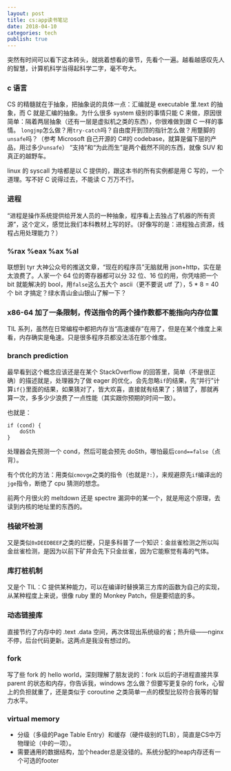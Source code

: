 ```yaml
---
layout: post
title: cs:app读书笔记
date: 2018-04-10
categories: tech
publish: true
---
```


突然有时间可以看下这本砖头，就挑着想看的章节，先看个一遍。越看越感叹先人的智慧，计算机科学当得起科学二字，毫不夸大。

### c 语言

CS 的精髓就在于抽象，把抽象说的具体一点：汇编就是 executable 里.text 的抽象，而 C 就是汇编的抽象。为什么很多 system 级别的事情只能 C 来做，原因很简单：隔着两层抽象（还有一层是虚拟机之类的东西），你很难做到跟 C 一样的事情。
`longjmp`怎么做？用`try-catch`吗？自由度开到顶的指针怎么做？用蹩脚的`unsafe`吗？（参考 Microsoft 自己开源的 C#的 codebase，就算是偏下层的产品，用过多少`unsafe`）
“支持”和“为此而生”是两个截然不同的东西，就像 SUV 和真正的越野车。

linux 的 syscall 为啥都是以 C 提供的，跟这本书的所有实例都是用 C 写的，一个道理。写不好 C 说得过去，不能读 C 万万不行。

### 进程

“进程是操作系统提供给开发人员的一种抽象，程序看上去独占了机器的所有资源”，这个定义，感觉比我们本科教材上写的好。（好像写的是：进程独占资源，线程占用处理能力？）

### %rax %eax %ax %al

联想到 tyr 大神公众号的推送文章，“现在的程序员”无脑就用 json+http，实在是太浪费了。人家一个 64 位的寄存器都可以分 32 位、16 位的用，你凭啥把一个 bit 就能解决的 bool，用`false`这么五大个 ascii（更不要说 utf 了），5 \* 8 = 40 个 bit 才搞定？绿水青山金山银山了解一下？

### x86-64 加了一条限制，传送指令的两个操作数都不能指向内存位置

TIL 系列，虽然在日常编程中都把内存当“高速缓存”在用了，但是在某个维度上来看，内存确实是龟速。只是很多程序员都没法活在那个维度。

### branch prediction

最早看到这个概念应该还是在某个 StackOverflow 的回答里，简单（不是很正确）的描述就是，处理器为了做 eager 的优化，会先忽略`if`的结果，先“并行”计算`if{}`里面的结果，如果猜对了，皆大欢喜，直接就有结果了；猜错了，那就再算一次，多多少少浪费了一点性能（其实跟你预期的时间一致）。

也就是：

```
if (cond) {
	doSth
}
```

处理器会先预测一个 cond，然后可能会预先 doSth，哪怕最后`cond==false`（点背）。

有个优化的方法：用类似`cmovge`之类的指令（也就是`?:`），来规避原先`if`编译出的`jge`指令，断绝了 cpu 猜测的想念。

前两个月很火的 meltdown 还是 spectre 漏洞中的某一个，就是用这个原理，去读到内核的地址里的东西的。

### 栈破坏检测

又是类似`0xDEEDBEEF`之类的烂梗，只是多科普了一个知识：金丝雀检测之所以叫金丝雀检测，是因为以前下矿井会先下只金丝雀，因为它能察觉有毒的气体。

### 库打桩机制

又是个 TIL：C 提供某种能力，可以在编译时替换第三方库的函数为自己的实现，从某种程度上来说，很像 ruby 里的 Monkey Patch，但是要彻底的多。

### 动态链接库

直接节约了内存中的 .text .data 空间，再次体现出系统级的省；热升级——nginx 不停，后台代码更新。这两点是我没有想过的。

### fork

写了些 fork 的 hello world，深刻理解了朋友说的：fork 以后的子进程直接共享 parent 的状态和内存，你告诉我，windows 怎么做？但要写更复杂的 fork，心智上的负担就重了，还是类似于 coroutine 之类简单一点的模型比较符合我等的智力水平。

### virtual memory

* 分级（多级的Page Table Entry）和缓存（硬件级别的TLB），简直是CS中万物理论（中的一项）。
* 需要通用的数据结构，加个header总是没错的。系统分配的heap内存还有一个可选的footer
